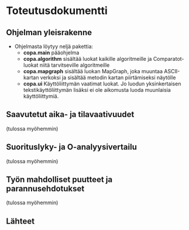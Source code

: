 # Toteutusdokumentti

## Ohjelman yleisrakenne

* Ohjelmasta löytyy neljä pakettia:
    * **copa.main** pääohjelma
    * **copa.algorithm** sisältää luokat kaikille algoritmeille ja Comparatot-luokat niitä tarvitseville algoritmeille
    * **copa.mapgraph** sisältää luokan MapGraph, joka muuntaa ASCII-kartan verkoksi ja sisältää metodin kartan piirtämiseksi näytölle
    * **copa.ui** Käyttöliittymän vaatimat luokat. Jo luodun yksinkertaisen tekstikäyttöliittymän lisäksi ei ole aikomusta luoda muunlaisia käyttöliittymiä.

## Saavutetut aika- ja tilavaativuudet

(tulossa myöhemmin)

## Suorituslyky- ja O-analyysivertailu

(tulossa myöhemmin)

## Työn mahdolliset puutteet ja parannusehdotukset

(tulossa myöhemmin)

## Lähteet
